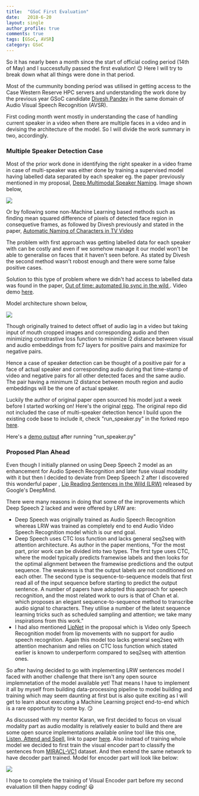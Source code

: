 ```yaml
---
title:  "GSoC First Evaluation"
date:   2018-6-20
layout: single
author_profile: true
comments: true
tags: [GSoC, AVSR]
category: GSoC
---
```


So it has nearly been a month since the start of official coding period (14th of May) and I successfully passed the first evalution! :wink:
Here I will try to break down what all things were done in that period. 

Most of the cummunity bonding period was utilised in getting access to the Case Western Reserve HPC servers and understanding the work done by the previous year GSoC candidate [Divesh Pandey](https://github.com/pandeydivesh15/AVSR-Deep-Speech) in the same domain of Audio Visual Speech Recognition (AVSR).

First coding month went mostly in understanding the case of handling current speaker in a video when there are multiple faces in a video and in devising the architecture of the model. So I will divide the work summary in two, accordingly.

### Multiple Speaker Detection Case

Most of the prior work done in identifying the right speaker in a video frame in case of multi-speaker was either done by training a supervised model having labelled data separated by each speaker eg. the paper previously mentioned in my proposal, [Deep Multimodal Speaker Naming](https://arxiv.org/abs/1507.04831). Image shown below,

![](https://herohuyongtao.github.io/publications/speaker-naming/teaser.png)

Or by following some non-Machine Learning based methods such as finding mean squared difference of pixels of detected face region in consequetive frames, as followed by Divesh previously and stated in the paper, [Automatic
Naming of Characters in TV Video](http://www.robots.ox.ac.uk/~vgg/publications/papers/everingham06a.pdf)

The problem with first approach was getting labelled data for each speaker with can be costly and even if we somehow manage it our model won't be able to generalise on faces that it haven't seen before. As stated by Divesh the second method wasn't robost enough and there were some false positive cases.

Solution to this type of problem where we didn't had access to labelled data was found in the paper, [Out of time: automated lip sync in the wild
](http://www.robots.ox.ac.uk/~vgg/software/lipsync/). Video demo [here](https://youtu.be/AAVZDhGld0U?t=28).

Model architecture shown below, 

![](https://media.springernature.com/lw785/springer-static/image/chp%3A10.1007%2F978-3-319-54427-4_19/MediaObjects/426014_1_En_19_Fig2_HTML.gif)

Though originally trained to detect offset of audio lag in a video but taking input of mouth cropped images and corresponding audio and then minimizing constrastive loss function to minimize l2 distance between visual and audio embeddings from fc7 layers for positive pairs and maximize for negative pairs.

Hence a case of speaker detection can be thought of a positive pair for a face of actual speaker and corresponding audio during that time-stamp of video and negative pairs for all other detected faces and the same audio. The pair having a minimum l2 distance between mouth region and audio embeddings will be the one of actual speaker.

Luckily the author of original paper open sourced his model just a week before I started working on! Here's the original [repo](https://github.com/joonson/syncnet_python). The original repo did not included the case of multi-speaker detection hence I build upon the existing code base to include it, check "run_speaker.py" in the forked repo [here](https://github.com/ajinkyaT/Lip_Reading_in_the_Wild_AVSR/tree/master/SyncNet).

Here's a [demo output](https://drive.google.com/open?id=1xCAmJJpEXLPThxo-L8lx_t_JtP5MZSaz) after running "run_speaker.py"

### Proposed Plan Ahead

Even though I initially planned on using Deep Speech 2 model as an enhancement for Audio Speech Recognition and later fuse visual modality with it but then I decided to deviate from Deep Speech 2 after I discovered this wonderful paper , [Lip Reading Sentences in the Wild      (LRW)](https://arxiv.org/abs/1611.05358) released by Google's DeepMind. 

There were many reasons in doing that some of the improvements which Deep Speech 2 lacked and were offered by LRW are:

- Deep Speech was originally trained as Audio Speech Recognition whereas LRW was trained as completely end to end Audio Video Speech Recognition model which is our end goal.
- Deep Speech uses CTC loss function and lacks general seq2seq with attention architecture. As author in the paper mentions, "For the most part, prior work can be divided into two types. The first type uses CTC, where the model typically predicts framewise labels and then looks for the optimal alignment between the framewise predictions and the output sequence. The weakness is that the output labels are not conditioned on each other. The second type is sequence-to-sequence models that first read all of the input sequence before starting to predict the output sentence. A number of papers have adopted this approach for speech recognition, and the most related work to ours is that of Chan et al. which proposes an elegant sequence-to-sequence method to transcribe audio signal to characters. They utilise a number of the latest sequence learning tricks such as scheduled sampling and attention; we take many inspirations from this work."
- I had also mentioned [LipNet](https://arxiv.org/abs/1611.01599) in the proposal which is Video only Speech Recognition model from lip movements with no support for audio speech recognition. Again this model too lacks general seq2seq with attention mechanism and relies on CTC loss function which stated earlier is known to underperform compared to seq2seq with attention ones.

So after having decided to go with implementing LRW sentences model I faced with another challenge that there isn't any open source implemnetation of the model available yet! That means I have to implement it all by myself from building data-processing pipeline to model building and training which may seem daunting at first but is also quite exciting as I will get to learn about executing a Machine Learning project end-to-end which is a rare opportunity to come by. :smirk:

As discussed with my mentor Karan, we first decided to focus on visual modality part as audio modality is relatively easier to build and there are some open source implementations available online too! like this one, [Listen, Attend and Spell](https://github.com/thomasschmied/Speech_Recognition_with_Tensorflow), link to paper [here](https://arxiv.org/abs/1508.01211). Also instead of training whole model we decided to first train the visual encoder part to classify the sentences from [MIRACL-VC1](https://sites.google.com/site/achrafbenhamadou/-datasets/miracl-vc1) dataset. And then extend the same network to have decoder part trained. Model for encoder part will look like below:

![](https://media.springernature.com/lw785/springer-static/image/chp%3A10.1007%2F978-3-319-54427-4_19/MediaObjects/426014_1_En_19_Fig10_HTML.gif)

I hope to complete the training of Visual Encoder part before my second evaluation till then happy coding! :smiley: